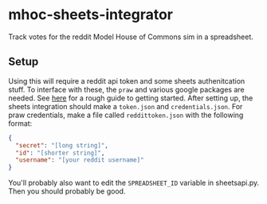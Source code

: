 # mhoc-sheets-integrator
Track votes for the reddit Model House of Commons sim in a spreadsheet.

## Setup
Using this will require a reddit api token and some sheets authenitcation stuff.  To interface with these, the `praw` and various google packages are needed.  See [here](https://developers.google.com/sheets/api/quickstart/python) for a rough guide to getting started.  After setting up, the sheets integration should make a `token.json` and `credentials.json`.  For praw credentials, make a file called `reddittoken.json` with the following format:
```json
{
  "secret": "[long string]",
  "id": "[shorter string]",
  "username": "[your reddit username]"
}
```

You'll probably also want to edit the `SPREADSHEET_ID` variable in sheetsapi.py.  Then you should probably be good.  
